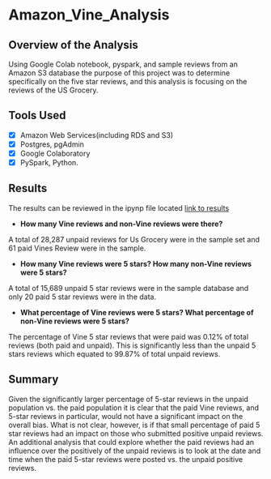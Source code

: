 # Amazon_Vine_Analysis #


## Overview of the Analysis ##
Using Google Colab notebook, pyspark, and sample reviews from an Amazon S3 database the purpose of this project was to determine  specifically on the five star reviews, and this analysis is focusing on the reviews of the US Grocery. 


## Tools Used

- [x] Amazon Web Services(including RDS and S3)
- [x] Postgres, pgAdmin
- [x] Google Colaboratory
- [x] PySpark, Python. 

## Results ##

The results can be reviewed in the ipynp file located [link to results](https://github.com/shivam0921/Amazon_Vine_Analysis/blob/main/Vine_Review_Analysis.ipynb) 

* **How many Vine reviews and non-Vine reviews were there?** 

A total of 28,287 unpaid reviews for Us Grocery were in the sample set and 61 paid Vines Review were in the sample.

* **How many Vine reviews were 5 stars? How many non-Vine reviews were 5 stars?** 

A total of 15,689 unpaid 5 star reviews were in the sample database and only 20 paid  5 star reviews were in the data.

* **What percentage of Vine reviews were 5 stars? What percentage of non-Vine reviews were 5 stars?**  
 
 The percentage of Vine 5 star reviews that were paid was 0.12% of total reviews (both paid and unpaid). This is significantly less than the unpaid 5 stars reviews which equated to 99.87% of total unpaid reviews. 


## Summary ##
Given the significantly larger percentage of 5-star reviews in the unpaid population vs. the paid population it is clear that the paid Vine reviews, and 5-star reviews in particular, would not have a significant impact on the overall bias. What is not clear, however, is if that small percentage of paid  5 star reviews had an impact on those who submitted positive unpaid reviews. An additional analysis that could explore whether the paid reviews had an influence over the positively of the unpaid reviews is to look at the date and time when the paid 5-star reviews were posted vs. the unpaid positive reviews.
